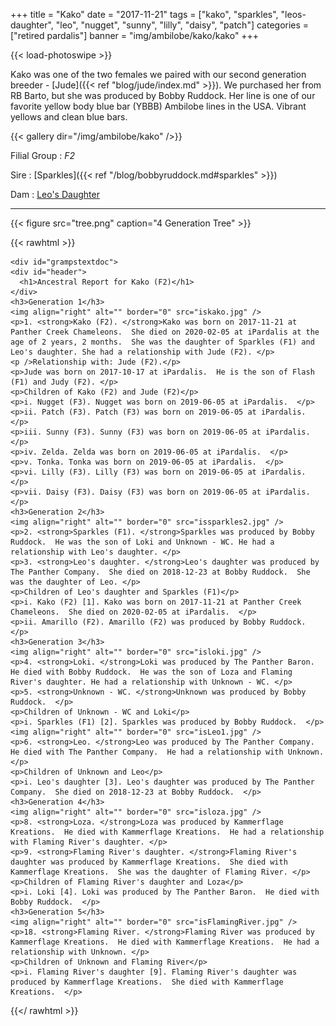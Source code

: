+++
title = "Kako"
date = "2017-11-21"
tags = ["kako", "sparkles", "leos-daughter", "leo", "nugget", "sunny", "lilly", "daisy", "patch"]
categories = ["retired pardalis"]
banner = "img/ambilobe/kako/kako"
+++

{{< load-photoswipe >}}

Kako was one of the two females we paired with our second generation breeder - [Jude]({{< ref "blog/jude/index.md" >}}). We purchased her from RB Barto, but she was produced by Bobby Ruddock. Her line is one of our favorite yellow body blue bar (YBBB) Ambilobe lines in the USA. Vibrant yellows and clean blue bars.

{{< gallery dir="/img/ambilobe/kako" />}}

Filial Group
: *F2*

Sire
: [Sparkles]({{< ref "/blog/bobbyruddock.md#sparkles" >}})

Dam
: <a href="/tags/leo/">Leo's Daughter</a>

---

{{< figure src="tree.png" caption="4 Generation Tree" >}}

{{< rawhtml >}}

    <div id="grampstextdoc">
    <div id="header">
      <h1>Ancestral Report for Kako (F2)</h1>
    </div>
    <h3>Generation 1</h3>
    <img align="right" alt="" border="0" src="iskako.jpg" />
    <p>1. <strong>Kako (F2). </strong>Kako was born on 2017-11-21 at Panther Creek Chameleons.  She died on 2020-02-05 at iPardalis at the age of 2 years, 2 months.  She was the daughter of Sparkles (F1) and Leo's daughter. She had a relationship with Jude (F2). </p>
    <p />Relationship with: Jude (F2).</p>
    <p>Jude was born on 2017-10-17 at iPardalis.  He is the son of Flash (F1) and Judy (F2). </p>
    <p>Children of Kako (F2) and Jude (F2)</p>
    <p>i. Nugget (F3). Nugget was born on 2019-06-05 at iPardalis.  </p>
    <p>ii. Patch (F3). Patch (F3) was born on 2019-06-05 at iPardalis.  </p>
    <p>iii. Sunny (F3). Sunny (F3) was born on 2019-06-05 at iPardalis.  </p>
    <p>iv. Zelda. Zelda was born on 2019-06-05 at iPardalis.  </p>
    <p>v. Tonka. Tonka was born on 2019-06-05 at iPardalis.  </p>
    <p>vi. Lilly (F3). Lilly (F3) was born on 2019-06-05 at iPardalis.  </p>
    <p>vii. Daisy (F3). Daisy (F3) was born on 2019-06-05 at iPardalis.  </p>
    <h3>Generation 2</h3>
    <img align="right" alt="" border="0" src="issparkles2.jpg" />
    <p>2. <strong>Sparkles (F1). </strong>Sparkles was produced by Bobby Ruddock.  He was the son of Loki and Unknown - WC. He had a relationship with Leo's daughter. </p>
    <p>3. <strong>Leo's daughter. </strong>Leo's daughter was produced by The Panther Company.  She died on 2018-12-23 at Bobby Ruddock.  She was the daughter of Leo. </p>
    <p>Children of Leo's daughter and Sparkles (F1)</p>
    <p>i. Kako (F2) [1]. Kako was born on 2017-11-21 at Panther Creek Chameleons.  She died on 2020-02-05 at iPardalis.  </p>
    <p>ii. Amarillo (F2). Amarillo (F2) was produced by Bobby Ruddock.  </p>
    <h3>Generation 3</h3>
    <img align="right" alt="" border="0" src="isloki.jpg" />
    <p>4. <strong>Loki. </strong>Loki was produced by The Panther Baron.  He died with Bobby Ruddock.  He was the son of Loza and Flaming River's daughter. He had a relationship with Unknown - WC. </p>
    <p>5. <strong>Unknown - WC. </strong>Unknown was produced by Bobby Ruddock.  </p>
    <p>Children of Unknown - WC and Loki</p>
    <p>i. Sparkles (F1) [2]. Sparkles was produced by Bobby Ruddock.  </p>
    <img align="right" alt="" border="0" src="isLeo1.jpg" />
    <p>6. <strong>Leo. </strong>Leo was produced by The Panther Company.  He died with The Panther Company.  He had a relationship with Unknown. </p>
    <p>Children of Unknown and Leo</p>
    <p>i. Leo's daughter [3]. Leo's daughter was produced by The Panther Company.  She died on 2018-12-23 at Bobby Ruddock.  </p>
    <h3>Generation 4</h3>
    <img align="right" alt="" border="0" src="isloza.jpg" />
    <p>8. <strong>Loza. </strong>Loza was produced by Kammerflage Kreations.  He died with Kammerflage Kreations.  He had a relationship with Flaming River's daughter. </p>
    <p>9. <strong>Flaming River's daughter. </strong>Flaming River's daughter was produced by Kammerflage Kreations.  She died with Kammerflage Kreations.  She was the daughter of Flaming River. </p>
    <p>Children of Flaming River's daughter and Loza</p>
    <p>i. Loki [4]. Loki was produced by The Panther Baron.  He died with Bobby Ruddock.  </p>
    <h3>Generation 5</h3>
    <img align="right" alt="" border="0" src="isFlamingRiver.jpg" />
    <p>18. <strong>Flaming River. </strong>Flaming River was produced by Kammerflage Kreations.  He died with Kammerflage Kreations.  He had a relationship with Unknown. </p>
    <p>Children of Unknown and Flaming River</p>
    <p>i. Flaming River's daughter [9]. Flaming River's daughter was produced by Kammerflage Kreations.  She died with Kammerflage Kreations.  </p>
  </div>
  
{{</ rawhtml >}}
